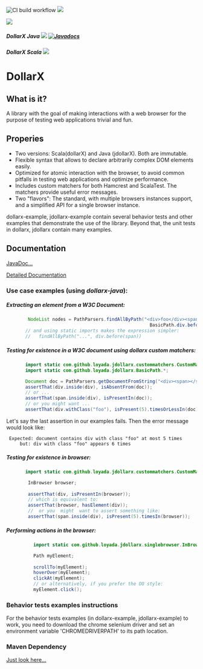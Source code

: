 ![CI build workflow](https://github.com/loyada/dollarx/actions/workflows/maven.yml/badge.svg)
[![][docs img]][docs]

[![][license img]][license]

##### DollarX Java [![][maven-java img]][maven-java] [![Javadocs](https://www.javadoc.io/badge/com.github.loyada.dollarx/dollarx-java.svg)](https://www.javadoc.io/doc/com.github.loyada.dollarx/dollarx-java)



##### DollarX Scala [![][maven-scala img]][maven-scala]
# DollarX

## What is it?
A library with the goal of making interactions with a web browser for the purpose 
of testing web applications trivial and fun.

## Properies
* Two versions: Scala(dollarX) and Java (jdollarX). Both are immutable.
* Flexible syntax that allows to declare arbitrarily complex DOM elements easily.
* Optimized for atomic interaction with the browser, to avoid common pitfalls in testing web applications and optimize performance.
* Includes custom matchers for both Hamcrest and ScalaTest. The matchers provide useful error messages.
* Two "flavors": The standard, with multiple browsers instances support, and a simplified API for a single browser instance.


dollarx-example, jdollarx-example contain several behavior tests and other examples that demonstrate the use of the library. 
Beyond that, the unit tests in dollarx, jdollarx contain many examples. 

## Documentation

[JavaDoc...](https://www.javadoc.io/doc/com.github.loyada.dollarx/dollarx-java/)

[Detailed Documentation](http://dollarx.readthedocs.io/en/latest/)

### Use case examples (using *dollarx-java*):
##### Extracting an element from a W3C Document:
```java
        NodeList nodes = PathParsers.findAllByPath("<div>foo</div><span></span>><div>boo</div>",
                                                     BasicPath.div.before(BasicPath.span)); 
       // and using static imports makes the expression simpler:
       //   findAllByPath("...", div.before(span))                                              
```

##### Testing for existence in a W3C document using dollarx custom matchers:
```java
       import static com.github.loyada.jdollarx.custommatchers.CustomMatchers.*;
       import static com.github.loyada.jdollarx.BasicPath.*;

       Document doc = PathParsers.getDocumentFromString("<div><span></span></div>");
       assertThat(div.inside(div), isAbsentFrom(doc));
       // or ...
       assertThat(span.inside(div), isPresentIn(doc));
       // or you might want ...
       assertThat(div.withClass("foo"), isPresent(5).timesOrLessIn(doc));
```
Let's say the last assertion in our examples fails. Then the error message would look like:
```
 Expected: document contains div with class "foo" at most 5 times
     but: div with class "foo" appears 6 times
```

##### Testing for existence in browser:
```java
       import static com.github.loyada.jdollarx.custommatchers.CustomMatchers.*;

        InBrowser browser; 
 
        assertThat(div, isPresentIn(browser));
        // which is equivalent to:
        assertThat(browser, hasElement(div));
        //  or you  might  want to assert something like:
        assertThat(span.inside(div), isPresent(5).timesIn(browser));   
```

##### Performing actions in the browser:
```java
          import static com.github.loyada.jdollarx.singlebrowser.InBrowserSinglton.*;

          Path myElement;
          
          scrollTo(myElement);
          hoverOver(myElement);
          clickAt(myElement);
          // or alternatively, if you prefer the OO style:
          myElement.click();        
```

### Behavior tests examples instructions
For the behavior tests examples (in dollarx-example, jdollarx-example) to work, you need to
download the chrome selenium driver and set an environment variable 'CHROMEDRIVERPATH' to its path location.


###  Maven Dependency
[Just look here...](http://search.maven.org/#search%7Cga%7C1%7Cdollarx)

[maven-scala]:http://search.maven.org/#search|gav|1|g:"com.github.loyada.dollarx"%20AND%20a:"dollarx-scala"
[maven-scala img]:https://maven-badges.herokuapp.com/maven-central/com.github.loyada.dollarx/dollarx-scala/badge.svg

[maven-java]:http://search.maven.org/#search|gav|1|g:"com.github.loyada.dollarx"%20AND%20a:"dollarx-java"
[maven-java img]:https://maven-badges.herokuapp.com/maven-central/com.github.loyada.dollarx/dollarx-java/badge.svg

[docs img]:https://readthedocs.org/projects/dollarx/badge/?version=latest
[docs]:https://dollarx.readthedocs.io/en/latest/?badge=latest


[license]:LICENSE.txt
[license img]:https://img.shields.io/badge/License-Apache%202-blue.svg
